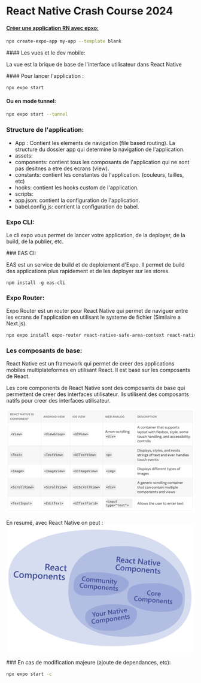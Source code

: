 # React Native Crash Course 2024

#### <u>Créer une application RN avec epxo:</u>

```sh
npx create-expo-app my-app --template blank
```

#### Les vues et le dev mobile:

La vue est la brique de base de l'interface utilisateur dans React Native

#### Pour lancer l'application :

```
npx expo start
```

#### Ou en mode tunnel:

```sh
npx expo start --tunnel
```

### Structure de l'application:

- App : Contient les elements de navigation (file based routing). La structure du dossier app qui determine la navigation de l'application.
- assets:
- components: contient tous les composants de l'application qui ne sont pas desitnes a etre des ecrans (view).
- constants: contient les constantes de l'application. (couleurs, tailles, etc)
- hooks: contient les hooks custom de l'application.
- scripts:
- app.json: contient la configuration de l'application.
- babel.config.js: contient la configuration de babel.

### Expo CLI:

Le cli expo vous permet de lancer votre application, de la deployer, de la build, de la publier, etc.

### EAS Cli

EAS est un service de build et de deploiement d'Expo. Il permet de build des applications plus rapidement et de les deployer sur les stores.

```
npm install -g eas-cli
```

### Expo Router:

Expo Router est un router pour React Native qui permet de naviguer entre les ecrans de l'application en utilisant le systeme de fichier (Similaire a Next.js).

```sh
npx expo install expo-router react-native-safe-area-context react-native-screens expo-linking expo-constants expo-status-bar
```

### Les composants de base:

React Native est un framework qui permet de creer des applications mobiles multiplateformes en utilisant React. Il est basé sur les composants de React.

Les core components de React Native sont des composants de base qui permettent de creer des interfaces utilisateur. Ils utilisent des composants natifs pour creer des interfaces utilisateur.

![alt text](image.png)

En resumé, avec React Native on peut :
![alt text](image-1.png)

### En cas de modification majeure (ajoute de dependances, etc):

```sh
npx expo start -c
```
